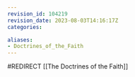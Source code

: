```yaml
---
revision_id: 104219
revision_date: 2023-08-03T14:16:17Z
categories:

aliases:
- Doctrines_of_the_Faith
---
```


#REDIRECT [[The Doctrines of the Faith]]